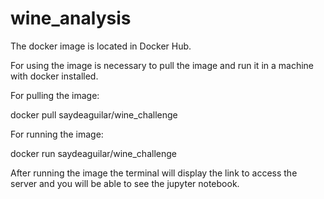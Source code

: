 # wine_analysis

The docker image is located in Docker Hub.

For using the image is necessary to pull the image and run it in a machine with docker installed.

For pulling the image:

docker pull saydeaguilar/wine_challenge

For running the image:

docker run saydeaguilar/wine_challenge

After running the image the terminal will display the link to access the server and you will be able to see the jupyter notebook.
